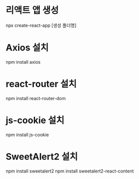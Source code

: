 # 리액트 앱 생성
npx create-react-app [생성 폴더명]

# Axios 설치
npm install axios

# react-router 설치
npm install react-router-dom

# js-cookie 설치
npm install js-cookie

# SweetAlert2 설치
npm install sweetalert2
npm install sweetalert2-react-content